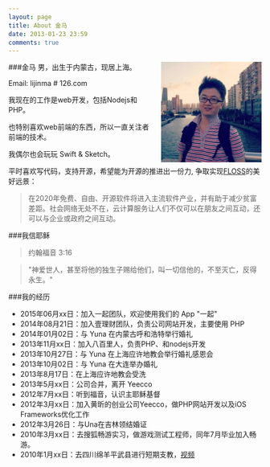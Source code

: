 ```yaml
---
layout: page
title: About 金马
date: 2013-01-23 23:59
comments: true
---
```


<img src="../images/post/touxiang.jpeg" alt="金马" target="_blank" style="float:right;width:200px;margin-left:20px;"  />

###金马
男，出生于内蒙古，现居上海。

Email: lijinma # 126.com

我现在的工作是web开发，包括Nodejs和PHP。

也特别喜欢web前端的东西，所以一直关注者前端的技术。

我偶尔也会玩玩 Swift & Sketch。



平时喜欢写代码，支持开源，希望能为开源的推进出一份力, 争取实现[FLOSS](http://baike.baidu.com/view/1483082.htm)的美好远景：
>在2020年免费、自由、开源软件将进入主流软件产业，并有助于减少贫富差距。社会网络无处不在，云计算服务让人们不仅可以在朋友之间互动，还可以与企业或政府之间互动。

###我信耶稣

>约翰福音 3:16

>"神爱世人，甚至将他的独生子赐给他们，叫一切信他的，不至灭亡，反得永生。"


###我的经历
*  2015年06月xx日：加入一起团队，欢迎使用我们的 App "一起"
*  2014年08月21日：加入壹理财团队，负责公司网站开发，主要使用 PHP
*  2014年01月02日：与 Yuna 在内蒙古呼和浩特举行婚礼
*  2013年11月xx日：加入八百里人，负责PHP、和nodejs开发
*  2013年10月27日：与 Yuna 在上海应许地教会举行婚礼感恩会
*  2013年10月02日：与 Yuna 在大连举办婚礼
*  2013年8月17日：在上海应许地教会受洗
*  2013年5月xx日：公司合并，离开 Yeecco
*  2012年7月xx日：听到福音，认识主耶稣基督
*  2012年3月xx日：加入黄昕的创业公司Yeecco，做PHP网站开发以及iOS Frameworks优化工作
*  2012年3月26日：与Una在吉林领结婚证
*  2010年3月xx日：去搜狐畅游实习，做游戏测试工程师，同年7月毕业加入畅游。
*  2010年1月xx日：去四川绵羊平武县进行短期支教，[视频](http://v.youku.com/v_show/id_XMTYyOTQ2ODI4.html)




